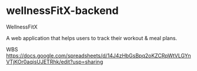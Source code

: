 # wellnessFitX-backend

WellnessFitX

A web application that helps users to track their workout & meal plans.



WBS
https://docs.google.com/spreadsheets/d/14J4zHbGsBpq2oKZCRpWtVLGYnVTjKOr0aqisUJETRhk/edit?usp=sharing

